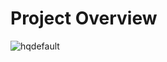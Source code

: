 # Project Overview

![hqdefault](https://github.com/user-attachments/assets/883cda6a-7c64-4b91-906d-d9202528c795)
